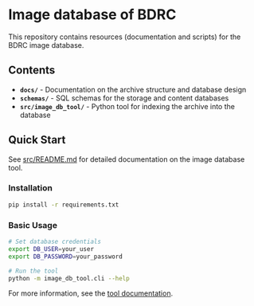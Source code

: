 # Image database of BDRC

This repository contains resources (documentation and scripts) for the BDRC image database.

## Contents

- **`docs/`** - Documentation on the archive structure and database design
- **`schemas/`** - SQL schemas for the storage and content databases
- **`src/image_db_tool/`** - Python tool for indexing the archive into the database

## Quick Start

See [src/README.md](src/README.md) for detailed documentation on the image database tool.

### Installation

```bash
pip install -r requirements.txt
```

### Basic Usage

```bash
# Set database credentials
export DB_USER=your_user
export DB_PASSWORD=your_password

# Run the tool
python -m image_db_tool.cli --help
```

For more information, see the [tool documentation](src/README.md).
